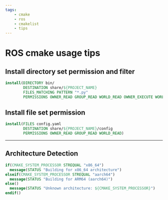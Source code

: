 ```yaml
---
tags:
    - cmake
    - ros
    - cmakelist
    - tips
---
```


# ROS cmake usage tips

## Install directory set permission and filter

```cmake
install(DIRECTORY bin/
        DESTINATION share/${PROJECT_NAME}
        FILES_MATCHING PATTERN "*.py"
        PERMISSIONS OWNER_READ GROUP_READ WORLD_READ OWNER_EXECUTE WORLD_EXECUTE)

```

## Install file set permission 

```cmake
install(FILES config.yaml
        DESTINATION share/${PROJECT_NAME}/config
        PERMISSIONS OWNER_READ GROUP_READ WORLD_READ)

```

---

## Architecture Detection

```cmake
if(CMAKE_SYSTEM_PROCESSOR STREQUAL "x86_64")
  message(STATUS "Building for x86_64 architecture")
elseif(CMAKE_SYSTEM_PROCESSOR STREQUAL "aarch64")
  message(STATUS "Building for ARM64 (aarch64)")
else()
  message(STATUS "Unknown architecture: ${CMAKE_SYSTEM_PROCESSOR}")
endif()

```